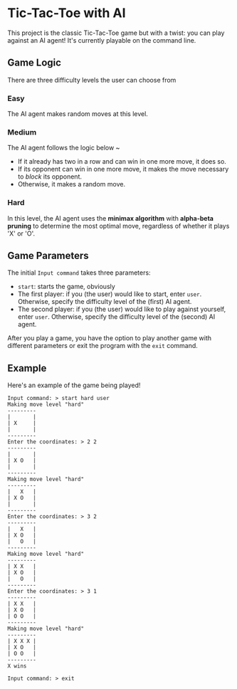 # Tic-Tac-Toe with AI
This project is the classic Tic-Tac-Toe game but with a twist: you can play against an AI agent! It's currently playable on the command line. 

## Game Logic
There are three difficulty levels the user can choose from

### Easy
The AI agent makes random moves at this level.

### Medium
The AI agent follows the logic below ~
- If it already has two in a row and can win in one more move, it does so.
- If its opponent can win in one more move, it makes the move necessary to *block* its opponent.
- Otherwise, it makes a random move.

### Hard
In this level, the AI agent uses the **minimax algorithm** with **alpha-beta pruning** to determine the most optimal move, regardless of whether it plays 'X' or 'O'.

## Game Parameters
The initial ```Input command``` takes three parameters:
- ```start```: starts the game, obviously
- The first player: if you (the user) would like to start, enter ```user```. Otherwise, specify the difficulty level of the (first) AI agent.
- The second player: if you (the user) would like to play against yourself, enter ```user```. Otherwise, specify the difficulty level of the (second) AI agent.

After you play a game, you have the option to play another game with different parameters or exit the program with the ```exit``` command.

## Example
Here's an example of the game being played!
```
Input command: > start hard user
Making move level "hard"
---------
|       |
| X     |
|       |
---------
Enter the coordinates: > 2 2
---------
|       |
| X O   |
|       |
---------
Making move level "hard"
---------
|   X   |
| X O   |
|       |
---------
Enter the coordinates: > 3 2
---------
|   X   |
| X O   |
|   O   |
---------
Making move level "hard"
---------
| X X   |
| X O   |
|   O   |
---------
Enter the coordinates: > 3 1
---------
| X X   |
| X O   |
| O O   |
---------
Making move level "hard"
---------
| X X X |
| X O   |
| O O   |
---------
X wins

Input command: > exit
```
